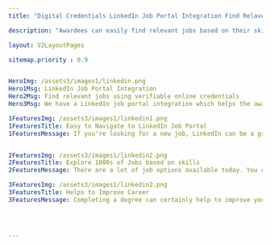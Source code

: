 ```yaml
---
title: "Digital Credentials LinkedIn Job Portal Integration Find Relavent jobs in a single click"

description: "Awardees can easily find relevant jobs based on their skills with our linkedin job portal integration"

layout: V2LayoutPages

sitemap.priority : 0.9


HeroImg: /assets3/images1/linkedin.png
Hero1Msg: LinkedIn Job Portal Integration
Hero2Msg: Find relevant jobs using verifiable online credentials
Hero3Msg: We have a LinkedIn job portal integration which helps the awardee to find the relevant job according to the course or program they completed with a single click.LinkedIn job portal is a powerful tool that can help you land your dream job. 

1FeaturesImg: /assets3/images1/linkedin1.png
1FeaturesTitle: Easy to Navigate to LinkedIn Job Portal
1FeaturesMessage: If you're looking for a new job, LinkedIn can be a great resource. The site has a job portal that makes finding openings matching your skills and experience easy. You can also connect with potential employers and recruiters through LinkedIn, which can give you a leg up in the job search process. Plus, LinkedIn offers a variety of resources to help you hone your job search skills and prepare for interviews.


2FeaturesImg: /assets3/images1/linkedin2.png
2FeaturesTitle: Explore 1000s of Jobs based on skills
2FeaturesMessage: There are a lot of job options available today. You can explore thousands of different types of jobs, based on your skills and qualifications. This can help you find the perfect job for you. Many job sites can help you search for jobs, based on your skills. You can also search for jobs on social media sites, such as LinkedIn.   

3FeaturesImg: /assets3/images1/linkedin2.png
3FeaturesTitle: Helps to Improve Career
3FeaturesMessage: Completing a degree can certainly help to improve your career prospects and earning potential, but it is not the be-all and end-all when it comes to finding success in the working world. Many other factors come into play, such as your experience, skills, work ethic, and so on. However, having a degree can give you a leg up on the competition, and it can also make you more attractive to employers. So if you're looking to improve your career, getting a degree is a good place to start.




---
```

